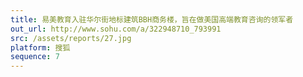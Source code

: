 ```yaml
---
title: 易美教育入驻华尔街地标建筑BBH商务楼，旨在做美国高端教育咨询的领军者 
out_url: http://www.sohu.com/a/322948710_793991
src: /assets/reports/27.jpg
platform: 搜狐
sequence: 7
---
```

